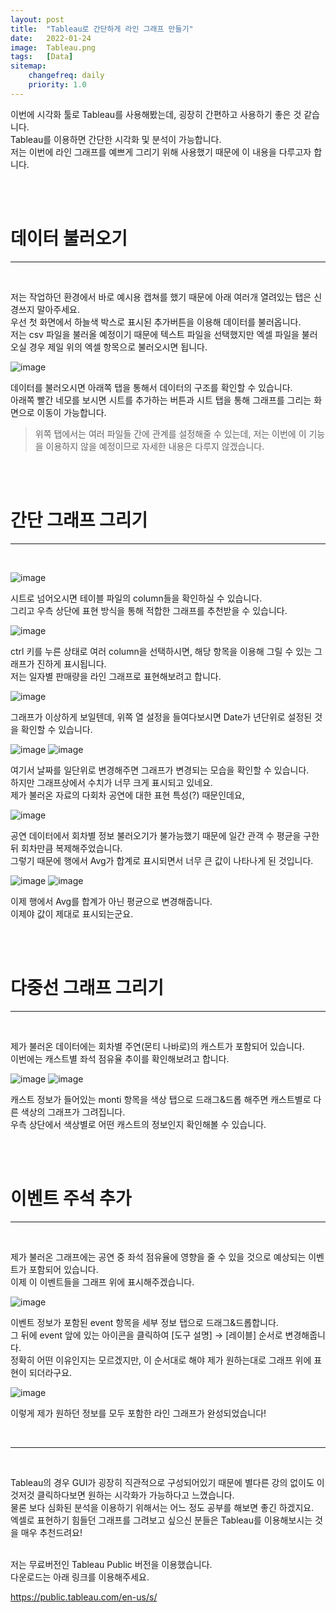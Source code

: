 ```yaml
---
layout: post
title:  "Tableau로 간단하게 라인 그래프 만들기"
date:   2022-01-24
image:  Tableau.png
tags:   [Data]
sitemap:
    changefreq: daily
    priority: 1.0
---
```


이번에 시각화 툴로 Tableau를 사용해봤는데, 굉장히 간편하고 사용하기 좋은 것 같습니다.  
Tableau를 이용하면 간단한 시각화 및 분석이 가능합니다.  
저는 이번에 라인 그래프를 예쁘게 그리기 위해 사용했기 때문에 이 내용을 다루고자 합니다.  

​<br>​<br>

# 데이터 불러오기
---

<br>

저는 작업하던 환경에서 바로 예시용 캡쳐를 했기 때문에 아래 여러개 열려있는 탭은 신경쓰지 말아주세요.  
우선 첫 화면에서 하늘색 박스로 표시된 추가버튼을 이용해 데이터를 불러옵니다.  
저는 csv 파일을 불러올 예정이기 때문에 텍스트 파일을 선택했지만 엑셀 파일을 불러오실 경우 제일 위의 엑셀 항목으로 불러오시면 됩니다.  


![image](https://github.com/user-attachments/assets/5a21f077-0373-4e5a-9e47-a646b0469db2)

데이터를 불러오시면 아래쪽 탭을 통해서 데이터의 구조를 확인할 수 있습니다.  
아래쪽 빨간 네모를 보시면 시트를 추가하는 버튼과 시트 탭을 통해 그래프를 그리는 화면으로 이동이 가능합니다.  

> 위쪽 탭에서는 여러 파일들 간에 관계를 설정해줄 수 있는데, 저는 이번에 이 기능을 이용하지 않을 예정이므로 자세한 내용은 다루지 않겠습니다.  

<br><br>

# 간단 그래프 그리기
---

<br>

![image](https://github.com/user-attachments/assets/bb6854a5-a8fa-4000-aac4-c968614c6492)

시트로 넘어오시면 테이블 파일의 column들을 확인하실 수 있습니다.  
그리고 우측 상단에 표현 방식을 통해 적합한 그래프를 추천받을 수 있습니다.  


![image](https://github.com/user-attachments/assets/ccf95237-e69b-4b5d-b96b-45a2ebf38c88)


ctrl 키를 누른 상태로 여러 column을 선택하시면, 해당 항목을 이용해 그릴 수 있는 그래프가 진하게 표시됩니다.  
저는 일자별 판매량을 라인 그래프로 표현해보려고 합니다.  

![image](https://github.com/user-attachments/assets/41133f57-1767-4c86-a701-e8246d162c90)

그래프가 이상하게 보일텐데, 위쪽 열 설정을 들여다보시면 Date가 년단위로 설정된 것을 확인할 수 있습니다.  

![image](https://github.com/user-attachments/assets/2c6b6d2e-faf1-4ff1-9af3-5aa9a41cfcbd)
![image](https://github.com/user-attachments/assets/0cf49dd8-0cbd-453c-843d-8e01440ecaa7)


여기서 날짜를 일단위로 변경해주면 그래프가 변경되는 모습을 확인할 수 있습니다.  
하지만 그래프상에서 수치가 너무 크게 표시되고 있네요.  
제가 불러온 자료의 다회차 공연에 대한 표현 특성(?) 때문인데요,

![image](https://github.com/user-attachments/assets/60fa4fa6-50ce-492f-9da9-1ef134ca998f)

공연 데이터에서 회차별 정보 불러오기가 불가능했기 때문에 일간 관객 수 평균을 구한 뒤 회차만큼 복제해주었습니다.  
그렇기 때문에 행에서 Avg가 합계로 표시되면서 너무 큰 값이 나타나게 된 것입니다.  

![image](https://github.com/user-attachments/assets/3ce9d39e-229f-4d13-9ff7-a8f88f637134)
![image](https://github.com/user-attachments/assets/0317b046-9841-4761-b35b-4fdaf1a39e02)


이제 행에서 Avg를 합계가 아닌 평균으로 변경해줍니다.  
이제야 값이 제대로 표시되는군요.  

<br><br>

# 다중선 그래프 그리기
---

<br>

제가 불러온 데이터에는 회차별 주연(몬티 나바로)의 캐스트가 포함되어 있습니다.  
이번에는 캐스트별 좌석 점유율 추이를 확인해보려고 합니다.  

![image](https://github.com/user-attachments/assets/060a98d8-c6d8-4e1e-8543-763f0dd679fd)
![image](https://github.com/user-attachments/assets/ba52c3cb-f848-4d48-b284-4debcd5c6d95)



캐스트 정보가 들어있는 monti 항목을 색상 탭으로 드래그&드롭 해주면 캐스트별로 다른 색상의 그래프가 그려집니다.  
우측 상단에서 색상별로 어떤 캐스트의 정보인지 확인해볼 수 있습니다.  

​<br><br>

# 이벤트 주석 추가
---
<br>

제가 불러온 그래프에는 공연 중 좌석 점유율에 영향을 줄 수 있을 것으로 예상되는 이벤트가 포함되어 있습니다.  
이제 이 이벤트들을 그래프 위에 표시해주겠습니다.  

![image](https://github.com/user-attachments/assets/45064626-1282-4acd-aae0-a6defca5dfd3)

이벤트 정보가 포함된 event 항목을 세부 정보 탭으로 드래그&드롭합니다.  
그 뒤에 event 앞에 있는 아이콘을 클릭하여 [도구 설명] → [레이블] 순서로 변경해줍니다.  
정확히 어떤 이유인지는 모르겠지만, 이 순서대로 해야 제가 원하는대로 그래프 위에 표현이 되더라구요.  

​![image](https://github.com/user-attachments/assets/52310e00-a2c3-49e4-a8cd-ae35b5e6bff9)

이렇게 제가 원하던 정보를 모두 포함한 라인 그래프가 완성되었습니다!  

<br>

---

<br>

​Tableau의 경우 GUI가 굉장히 직관적으로 구성되어있기 때문에 별다른 강의 없이도 이것저것 클릭하다보면 원하는 시각화가 가능하다고 느꼈습니다.  
물론 보다 심화된 분석을 이용하기 위해서는 어느 정도 공부를 해보면 좋긴 하겠지요.  
엑셀로 표현하기 힘들던 그래프를 그려보고 싶으신 분들은 Tableau를 이용해보시는 것을 매우 추천드려요!  
​

저는 무료버전인 Tableau Public 버전을 이용했습니다.  
다운로드는 아래 링크를 이용해주세요.  


https://public.tableau.com/en-us/s/